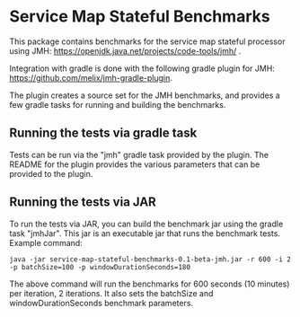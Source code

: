 # Service Map Stateful Benchmarks

This package contains benchmarks for the service map stateful processor using JMH: https://openjdk.java.net/projects/code-tools/jmh/ . 

Integration with gradle is done with the following gradle plugin for JMH: https://github.com/melix/jmh-gradle-plugin.

The plugin creates a source set for the JMH benchmarks, and provides a few gradle tasks for running and building the benchmarks.

## Running the tests via gradle task

Tests can be run via the "jmh" gradle task provided by the plugin. The README for the plugin provides the various parameters that
can be provided to the plugin. 

## Running the tests via JAR

To run the tests via JAR, you can build the benchmark jar using the gradle task "jmhJar". This jar is an executable jar 
that runs the benchmark tests. Example command:

```
java -jar service-map-stateful-benchmarks-0.1-beta-jmh.jar -r 600 -i 2 -p batchSize=100 -p windowDurationSeconds=180
```

The above command will run the benchmarks for 600 seconds (10 minutes) per iteration, 2 iterations. It also
sets the batchSize and windowDurationSeconds benchmark parameters. 
